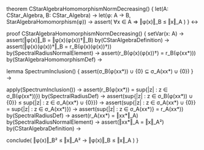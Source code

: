 theorem CStarAlgebraHomomorphismNormDecreasing() {
  let(A: CStar_Algebra, B: CStar_Algebra) →
  let(φ: A → B, StarAlgebraHomomorphism(φ)) →
  assert(
    ∀x ∈ A ⇒ ‖φ(x)‖_B ≤ ‖x‖_A
  )
} ↔

proof CStarAlgebraHomomorphismNormDecreasing() {
  setVar(x: A) →
  assert(‖φ(x)‖_B = ‖φ(x)(φ(x))†‖_B) by(CStarAlgebraDefinition) →
  assert(‖φ(x)(φ(x))†‖_B = r_B(φ(x)(φ(x))†)) by(SpectralRadiusNormalElement) →
  assert(r_B(φ(x)(φ(x))†) = r_B(φ(xx*))) by(StarAlgebraHomomorphismDef) →

  lemma SpectrumInclusion() {
    assert(σ_B(φ(xx*)) ∪ {0} ⊆ σ_A(xx*) ∪ {0})
  } →

  apply(SpectrumInclusion()) →
  assert(r_B(φ(xx*)) = sup{|z| : z ∈ σ_B(φ(xx*))}) by(SpectralRadiusDef) →
  assert(sup{|z| : z ∈ σ_B(φ(xx*)) ∪ {0}} ≤ sup{|z| : z ∈ σ_A(xx*) ∪ {0}}) →
  assert(sup{|z| : z ∈ σ_A(xx*) ∪ {0}} = sup{|z| : z ∈ σ_A(xx*)}) →
  assert(sup{|z| : z ∈ σ_A(xx*)} = r_A(xx*)) by(SpectralRadiusDef) →
  assert(r_A(xx*) = ‖xx*‖_A) by(SpectralRadiusNormalElement) →
  assert(‖xx*‖_A = ‖x‖_A²) by(CStarAlgebraDefinition) →

  conclude(
    ‖φ(x)‖_B² ≤ ‖x‖_A² →
    ‖φ(x)‖_B ≤ ‖x‖_A
  )
}